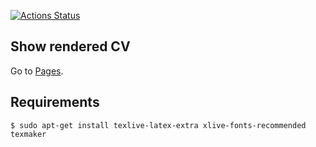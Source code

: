 [![Actions Status](https://github.com/guikcd/my-curriculum-vitae/workflows/Build%20LaTeX%20document/badge.svg)](https://github.com/guikcd/my-curriculum-vitae/actions)

Show rendered CV
----------------

Go to [Pages](https://guikcd.github.io/my-curriculum-vitae).

Requirements
------------

```
$ sudo apt-get install texlive-latex-extra xlive-fonts-recommended texmaker
```
